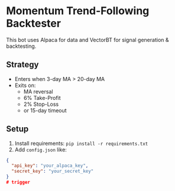 # Momentum Trend-Following Backtester

This bot uses Alpaca for data and VectorBT for signal generation & backtesting.

## Strategy
- Enters when 3-day MA > 20-day MA
- Exits on:
  - MA reversal
  - 6% Take-Profit
  - 2% Stop-Loss
  - or 15-day timeout

## Setup
1. Install requirements: `pip install -r requirements.txt`
2. Add `config.json` like:
```json
{
  "api_key": "your_alpaca_key",
  "secret_key": "your_secret_key"
}
# trigger
